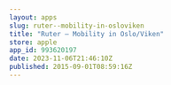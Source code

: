 ```yaml
---
layout: apps
slug: ruter--mobility-in-osloviken
title: "Ruter – Mobility in Oslo/Viken"
store: apple
app_id: 993620197
date: 2023-11-06T21:46:10Z
published: 2015-09-01T08:59:16Z
---
```

